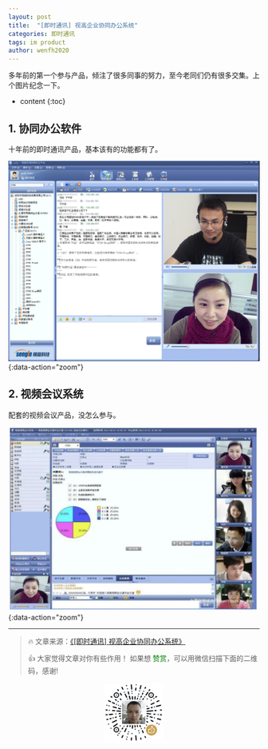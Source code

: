 ```yaml
---
layout: post
title:  "[即时通讯] 视高企业协同办公系统"
categories: 即时通讯
tags: im product
author: wenfh2020
--- 
```


多年前的第一个参与产品，倾注了很多同事的努力，至今老同们仍有很多交集。上个图片纪念一下。



* content
{:toc}

## 1. 协同办公软件

十年前的即时通讯产品，基本该有的功能都有了。

![协同办公软件](/images/2020-06-03-11-26-10.png){:data-action="zoom"}

## 2. 视频会议系统

配套的视频会议产品，没怎么参与。

![视频会议](/images/2020-06-03-11-28-13.png){:data-action="zoom"}

---

> 🔥 文章来源：[《[即时通讯] 视高企业协同办公系统》](https://wenfh2020.com/2020/06/03/im-product/)
>
> 👍 大家觉得文章对你有些作用！ 如果想 <font color=green>赞赏</font>，可以用微信扫描下面的二维码，感谢!
<div align=center><img src="/images/2020-08-06-15-49-47.png" width="120"/></div>
